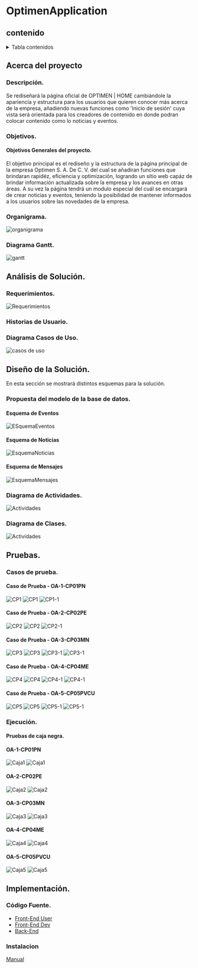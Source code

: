 # OptimenApplication

## contenido
<details>
  <summary>Tabla contenidos</summary>
  <ol>
    <li>
      <a href="#acerca-del-proyecto">Acerca del Proyecto</a>
      <ul>
        <li><a href="#descripción">Descripción</a></li>
        <li><a href="#objetivos">Objetivos</a>
        </li>
        <li><a href="#organigrama">Organigrama</a></li>
        <li><a href="#diagrama-gantt">Diagrama Gantt</a></li>
      </ul>
    </li>
    <li>
      <a href="#análisis-de-la-solución">Análisis de la Solución</a>
      <ul>
        <li><a href="#requerimientos">Requerimientos</a></li>
        <li><a href="#diagrama-casos-de-uso">Diagrama de Casos de Uso</a></li>
      </ul>
    </li>
    <li>
      <a href="#diseño-de-la-solución">Diseño de la Solución</a>
      <ul>
        <li><a href="#modelo-relacional">Modelo Relacional</a></li>
        <li><a href="#diagrama-de-clases">Diagrama de Clases</a></li>
      </ul>
    </li>    
    <li>
      <a href="#implementación">Implementación</a>
      <ul>
        <li><a href="#código-fuente">Código Fuente</a></li>
      </ul>
    </li>      
    <li>
      <a href="#pruebas">Pruebas</a>
      <ul>
        <li><a href="#casos-de-prueba">Casos de prueba</a></li>
        <li><a href="#ejecución">Ejecución</a></li>
      </ul>
    </li>
    <li>
      <ul>
        <li><a href="#instalacion">Instalación</a></li>
      </ul>
     </li>
    <li><a href="#participantes">Participantes</a></li>
  </ol>
</details>

<!-- Acerca del proyecto -->

## Acerca del proyecto

<!-- Descripción -->
### Descripción.
Se rediseñará la página oficial de OPTIMEN | HOME cambiándole la apariencia y estructura para los usuarios que quieren conocer más acerca de la empresa, añadiendo nuevas funciones como 'Inicio de sesión' cuya vista será orientada para los creadores de contenido en donde podran colocar contenido como lo noticias y eventos.

<!-- Objetivos -->
### Objetivos.
#### Objetivos Generales del proyecto.
El objetivo principal es el rediseño y la estructura de la página principal de la empresa Optimen S. A. De C. V. del cual se añadiran funciones que brindaran rapidéz, eficiencia y optimización, logrando un sitio web capáz de brindar información actualizada sobre la empresa y los avances en otras áreas. A su vez la página tendrá un modulo especial del cuál se encargará de crear noticias y eventos, teniendo la posibilidad de mantener informados a los usuarios sobre las novedades de la empresa.

<!-- Organigrama -->
### Organigrama.
![organigrama](https://raw.githubusercontent.com/Anthonyy12/OptimenApplication/main/assets/Organigrama.png)

<!-- Diagrama Gantt -->
### Diagrama Gantt.
![gantt](https://raw.githubusercontent.com/Anthonyy12/OptimenApplication/main/assets/Diagrama%20Gantt.png)

<!-- Análisis del proyecto -->
## Análisis de Solución.

<!-- Requerimientos -->
### Requerimientos.
![Requerimientos](https://raw.githubusercontent.com/Anthonyy12/OptimenApplication/main/assets/RF.png)

### Historias de Usuario.

<!-- Diagrama de Casos de Uso -->
### Diagrama Casos de Uso.
![casos de uso](https://raw.githubusercontent.com/Anthonyy12/OptimenApplication/main/assets/Casos%20de%20uso.png)

<!-- Diseño del proyecto -->
## Diseño de la Solución.
En esta sección se mostrará distintos esquemas para la solución. 



<!-- Modelo Relacional -->
### Propuesta del modelo de la base de datos.
#### Esquema de Eventos
![ESquemaEventos](https://raw.githubusercontent.com/Anthonyy12/OptimenApplication/main/assets/EsquemaEventos.png)

#### Esquema de Noticias
![EsquemaNoticias](https://raw.githubusercontent.com/Anthonyy12/OptimenApplication/main/assets/EsquemaNoticias.png)

#### Esquema de Mensajes
![EsquemaMensajes](https://raw.githubusercontent.com/Anthonyy12/OptimenApplication/main/assets/EsquemaMensajes.png)

<!-- Diagrama de Actividades -->
### Diagrama de Actividades.
![Actividades](https://raw.githubusercontent.com/Anthonyy12/OptimenApplication/main/assets/Diagrama%20de%20actividades.png)

<!-- Diagrama de Clases -->
### Diagrama de Clases.
![Actividades](https://raw.githubusercontent.com/Anthonyy12/OptimenApplication/main/assets/diaClases.png)



<!-- Pruebas proyecto -->
## Pruebas.
<!-- Casos de prueba -->
### Casos de prueba.
#### Caso de Prueba - OA-1-CP01PN
![CP1](https://raw.githubusercontent.com/Anthonyy12/OptimenApplication/main/assets/cppn.png)
![CP1](https://raw.githubusercontent.com/Anthonyy12/OptimenApplication/main/assets/cppn1.png)
![CP1-1](https://raw.githubusercontent.com/Anthonyy12/OptimenApplication/main/assets/cppn2.png)

#### Caso de Prueba - OA-2-CP02PE
![CP2](https://raw.githubusercontent.com/Anthonyy12/OptimenApplication/main/assets/cppe.png)
![CP2](https://raw.githubusercontent.com/Anthonyy12/OptimenApplication/main/assets/cppe1.png)
![CP2-1](https://raw.githubusercontent.com/Anthonyy12/OptimenApplication/main/assets/cppe2.png)

#### Caso de Prueba - OA-3-CP03MN
![CP3](https://raw.githubusercontent.com/Anthonyy12/OptimenApplication/main/assets/cpmn.png)
![CP3](https://raw.githubusercontent.com/Anthonyy12/OptimenApplication/main/assets/cpmn1.png)
![CP3-1](https://raw.githubusercontent.com/Anthonyy12/OptimenApplication/main/assets/cpmn2.png)
![CP3-1](https://raw.githubusercontent.com/Anthonyy12/OptimenApplication/main/assets/cpmn3.png)

#### Caso de Prueba - OA-4-CP04ME
![CP4](https://raw.githubusercontent.com/Anthonyy12/OptimenApplication/main/assets/cpme.png)
![CP4](https://raw.githubusercontent.com/Anthonyy12/OptimenApplication/main/assets/cpme1.png)
![CP4-1](https://raw.githubusercontent.com/Anthonyy12/OptimenApplication/main/assets/cpme2.png)
![CP4-1](https://raw.githubusercontent.com/Anthonyy12/OptimenApplication/main/assets/cpme3.png)

#### Caso de Prueba - OA-5-CP05PVCU
![CP5](https://raw.githubusercontent.com/Anthonyy12/OptimenApplication/main/assets/cppvcu.png)
![CP5](https://raw.githubusercontent.com/Anthonyy12/OptimenApplication/main/assets/cppvcu1.png)
![CP5-1](https://raw.githubusercontent.com/Anthonyy12/OptimenApplication/main/assets/cppvcu2.png)
![CP5-1](https://raw.githubusercontent.com/Anthonyy12/OptimenApplication/main/assets/cppvcu3.png)

<!-- Casos de prueba -->
### Ejecución.
#### Pruebas de caja negra.
#### OA-1-CP01PN
![Caja1](https://raw.githubusercontent.com/Anthonyy12/OptimenApplication/main/assets/cn1.png)
![Caja1](https://raw.githubusercontent.com/Anthonyy12/OptimenApplication/main/assets/cn11.png)

#### OA-2-CP02PE
![Caja2](https://raw.githubusercontent.com/Anthonyy12/OptimenApplication/main/assets/22.png)
![Caja2](https://raw.githubusercontent.com/Anthonyy12/OptimenApplication/main/assets/222.png)

#### OA-3-CP03MN
![Caja3](https://raw.githubusercontent.com/Anthonyy12/OptimenApplication/main/assets/3.png)
![Caja3](https://raw.githubusercontent.com/Anthonyy12/OptimenApplication/main/assets/33.png)

#### OA-4-CP04ME
![Caja4](https://raw.githubusercontent.com/Anthonyy12/OptimenApplication/main/assets/4.png)
![Caja4](https://raw.githubusercontent.com/Anthonyy12/OptimenApplication/main/assets/44.png)

#### OA-5-CP05PVCU
![Caja5](https://raw.githubusercontent.com/Anthonyy12/OptimenApplication/main/assets/5.png)
![Caja5](https://raw.githubusercontent.com/Anthonyy12/OptimenApplication/main/assets/55.png)

<!-- Implementación del proyecto -->
## Implementación.
<!-- Código Fuente -->
### Código Fuente.
* [Front-End User](https://github.com/Anthonyy12/OptimenApplication/tree/master/front-user)
* [Front-End Dev](https://github.com/Anthonyy12/OptimenApplication/tree/master/front-dev)
* [Back-End](https://github.com/Anthonyy12/OptimenApplication/tree/master/servidor)

<!-- Instalación -->
### Instalacion
[Manual](https://github.com/Anthonyy12/OptimenApplication/blob/main/Manual%20de%20usuario%20e%20instalaci%C3%B3n.pdf)


